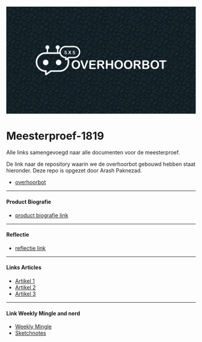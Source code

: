 ![afbeelding van een appel](/img/Apple.png)
# Meesterproef-1819
Alle links samengevoegd naar alle documenten voor de meesterproef.

De link naar de repository waarin we de overhoorbot gebouwd hebben staat hieronder. Deze repo is opgezet door Arash Paknezad.


- [overhoorbot](https://github.com/Arash217/meesterproef-1819)
---

#### Product Biografie
- [product biografie link](https://mitchgoudkuil94.gitbook.io/product-biografie/)
---
#### Reflectie
- [reflectie link](leeg)
---
#### Links Articles
- [Artikel 1](https://medium.com/@mitchgoudkuil94/from-thinking-to-coding-in-modules-f222b4303cbe)
- [Artikel 2](https://medium.com/@mitchgoudkuil94/the-power-of-basic-cssanimations-2ab873f676b0)
- [Artikel 3](leeg)
---
#### Link Weekly Mingle and nerd
- [Weekly Mingle](/weeklyMingle/weeklymingle.md)
- [Sketchnotes](leeg)
